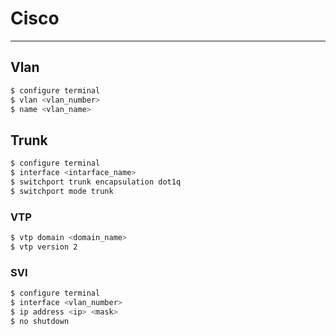 # Cisco

---

## Vlan

```bash
$ configure terminal
$ vlan <vlan_number>
$ name <vlan_name>
```

## Trunk

```bash
$ configure terminal
$ interface <intarface_name>
$ switchport trunk encapsulation dot1q
$ switchport mode trunk
```

### VTP

```bash
$ vtp domain <domain_name>
$ vtp version 2
```

### SVI

```bash
$ configure terminal
$ interface <vlan_number>
$ ip address <ip> <mask>
$ no shutdown
```
